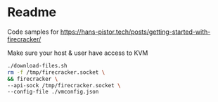 # Readme

Code samples for https://hans-pistor.tech/posts/getting-started-with-firecracker/

Make sure your host & user have access to KVM
```sh
./download-files.sh
rm -f /tmp/firecracker.socket \
&& firecracker \
--api-sock /tmp/firecracker.socket \
--config-file ./vmconfig.json
```